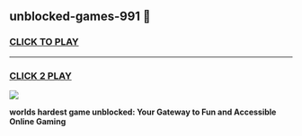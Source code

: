 
## unblocked-games-991 👋
<h3>
<a href="https://premium.freeplayer.one?title=unblocked-games-991&ref=14F">CLICK TO PLAY</a></h3>
<hr>

<h3>
<a href="https://premium.freeplayer.one?title=unblocked-games-991&ref=14F">CLICK 2 PLAY</a>
  
</h3>

<a href="https://premium.freeplayer.one?title=unblocked-games-991&ref=12F/"><img src="https://clearcache.store/games.png"></a>


**worlds hardest game unblocked: Your Gateway to Fun and Accessible Online Gaming**
